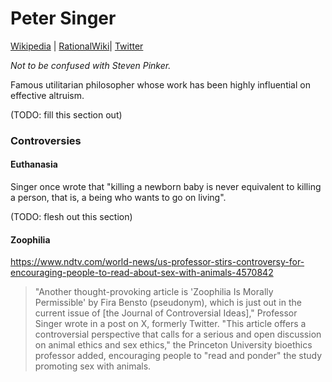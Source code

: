 # Peter Singer

[Wikipedia](https://en.wikipedia.org/wiki/Peter_Singer) | [RationalWiki](https://rationalwiki.org/wiki/Peter_Singer)| [Twitter](https://twitter.com/PeterSinger)

_Not to be confused with Steven Pinker._

Famous utilitarian philosopher whose work has been highly influential on effective altruism.

(TODO: fill this section out)
### Controversies

#### Euthanasia

Singer once wrote that "killing a newborn baby is never equivalent to killing a person, that is, a being who wants to go on living".

(TODO: flesh out this section)

#### Zoophilia
https://www.ndtv.com/world-news/us-professor-stirs-controversy-for-encouraging-people-to-read-about-sex-with-animals-4570842

> "Another thought-provoking article is 'Zoophilia Is Morally Permissible' by Fira Bensto (pseudonym), which is just out in the current issue of [the Journal of Controversial Ideas]," Professor Singer wrote in a post on X, formerly Twitter.
> "This article offers a controversial perspective that calls for a serious and open discussion on animal ethics and sex ethics," the Princeton University bioethics professor added, encouraging people to "read and ponder" the study promoting sex with animals.
 
